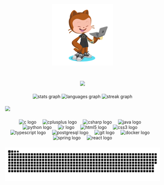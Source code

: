 <!-- Octocat -->
<div align="center">
  <img align="center" src="https://github.com/jr-jader/jr-jader/blob/main/.github/octocat-1730850962358.png" width="200px"/>
</div>

<!-- Title -->
<h1 align="center">
  <a href="https://git.io/typing-svg">
    <img src="https://readme-typing-svg.herokuapp.com?font=Fira+Code&size=30&duration=1500&pause=1000&color=F79F31&center=true&vCenter=true&width=435&lines=Hi%2C+I'm+Jader+Jr.+%F0%9F%91%8B;+Welcome+to+my+GitHub!+&center=true&size=30">
  </a>
</h1>

<!-- Status -->
<div align="center">
  <img src="https://github-readme-stats.vercel.app/api?hide_title=false&hide_rank=false&show_icons=true&include_all_commits=true&count_private=true&disable_animations=false&theme=great-gatsby&locale=en&hide_border=true&username=jr-jader" height="180"  alt="stats graph"  />
  <img src="https://github-readme-stats.vercel.app/api/top-langs?locale=en&hide_title=false&layout=compact&card_width=300&langs_count=12&theme=great-gatsby&hide_border=true&username=jr-jader" height="180" alt="languages graph"  />
  <img src="https://streak-stats.demolab.com?user=jr-jader&locale=en&mode=weekly&theme=great-gatsby&hide_border=true&border_radius=9&order=3" height="180"  alt="streak graph"  />
  
</div>

###
<!-- Title Languages & Tools -->
<h3 align="left">
  <a href="https://git.io/typing-svg">
    <img src="https://readme-typing-svg.herokuapp.com?font=Fira+Code&duration=6000&pause=10000&color=F7F7F7&width=435&lines=%F0%9F%9B%A0+Languages+and+tools&center=false&size=20">
  </a>
</h3>

###
<!-- Languages & Tools -->
<div align="center">
  <img src="https://cdn.jsdelivr.net/gh/devicons/devicon/icons/c/c-original.svg" height="40" alt="c logo"  />
  <img width="12" />
  <img src="https://cdn.jsdelivr.net/gh/devicons/devicon/icons/cplusplus/cplusplus-original.svg" height="40" alt="cplusplus logo"  />
  <img width="12" />
  <img src="https://cdn.jsdelivr.net/gh/devicons/devicon/icons/csharp/csharp-original.svg" height="40" alt="csharp logo"  />
  <img width="12" />
  <img src="https://cdn.jsdelivr.net/gh/devicons/devicon/icons/java/java-original.svg" height="40" alt="java logo"  />
  <img width="12" />
  <img src="https://cdn.jsdelivr.net/gh/devicons/devicon/icons/python/python-original.svg" height="40" alt="python logo"  />
  <img width="12" />
  <img src="https://cdn.jsdelivr.net/gh/devicons/devicon/icons/r/r-original.svg" height="40" alt="r logo"  />
  <img width="12" />
  <img src="https://cdn.jsdelivr.net/gh/devicons/devicon/icons/html5/html5-original.svg" height="40" alt="html5 logo"  />
  <img width="12" />
  <img src="https://cdn.jsdelivr.net/gh/devicons/devicon/icons/css3/css3-original.svg" height="40" alt="css3 logo"  />
  <img width="12" />
  <img src="https://cdn.jsdelivr.net/gh/devicons/devicon/icons/typescript/typescript-original.svg" height="40" alt="typescript logo"  />
  <img width="12" />
  <img src="https://cdn.jsdelivr.net/gh/devicons/devicon/icons/postgresql/postgresql-original.svg" height="40" alt="postgresql logo"  />
  <img width="12" />
  <img src="https://cdn.jsdelivr.net/gh/devicons/devicon/icons/git/git-original.svg" height="40" alt="git logo"  />
  <img width="12" />
  <img src="https://cdn.jsdelivr.net/gh/devicons/devicon/icons/docker/docker-original.svg" height="40" alt="docker logo"  />
  <img width="12" />
  <img src="https://cdn.jsdelivr.net/gh/devicons/devicon/icons/spring/spring-original.svg" height="40" alt="spring logo"  />
  <img width="12" />
  <img src="https://cdn.jsdelivr.net/gh/devicons/devicon/icons/react/react-original.svg" height="40" alt="react logo"  />
</div>

###

<!-- Snake -->
<div align="center">
    
  ![snake gif](https://github.com/jr-jader/jr-jader/blob/output/github-snake-dark.svg)
</div>

###

